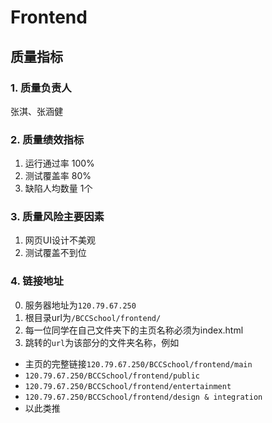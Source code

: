 # Frontend

## 质量指标

### 1. 质量负责人

张淇、张涵健

### 2. 质量绩效指标

1. 运行通过率 100%
2. 测试覆盖率 80%
3. 缺陷人均数量 1个

### 3. 质量风险主要因素

1. 网页UI设计不美观
2. 测试覆盖不到位

### 4. 链接地址
0. 服务器地址为`120.79.67.250`
1. 根目录url为`/BCCSchool/frontend/`
2. 每一位同学在自己文件夹下的主页名称必须为index.html
3. 跳转的`url`为该部分的文件夹名称，例如
- 主页的完整链接`120.79.67.250/BCCSchool/frontend/main`
- `120.79.67.250/BCCSchool/frontend/public`
- `120.79.67.250/BCCSchool/frontend/entertainment`
- `120.79.67.250/BCCSchool/frontend/design & integration`
- 以此类推
